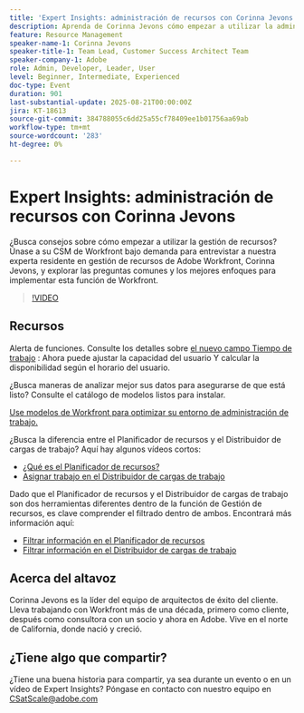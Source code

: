 ```yaml
---
title: 'Expert Insights: administración de recursos con Corinna Jevons'
description: Aprenda de Corinna Jevons cómo empezar a utilizar la administración de recursos de Workfront, optimizar la capacidad y equilibrar las cargas de trabajo de forma eficaz.
feature: Resource Management
speaker-name-1: Corinna Jevons
speaker-title-1: Team Lead, Customer Success Architect Team
speaker-company-1: Adobe
role: Admin, Developer, Leader, User
level: Beginner, Intermediate, Experienced
doc-type: Event
duration: 901
last-substantial-update: 2025-08-21T00:00:00Z
jira: KT-18613
source-git-commit: 384788055c6dd25a55cf78409ee1b01756aa69ab
workflow-type: tm+mt
source-wordcount: '283'
ht-degree: 0%

---
```



# Expert Insights: administración de recursos con Corinna Jevons

¿Busca consejos sobre cómo empezar a utilizar la gestión de recursos? Únase a su CSM de Workfront bajo demanda para entrevistar a nuestra experta residente en gestión de recursos de Adobe Workfront, Corinna Jevons, y explorar las preguntas comunes y los mejores enfoques para implementar esta función de Workfront.

>[!VIDEO](https://video.tv.adobe.com/v/3469906/?learn=on&enablevpops&captions=spa)

## Recursos

Alerta de funciones.  Consulte los detalles sobre [el nuevo campo Tiempo de trabajo](https://experienceleaguecommunities.adobe.com/t5/workfront-discussions/the-new-work-time-field-now-you-can-adjust-user-capacity-and/m-p/582855?profile.language=es#M519) : Ahora puede ajustar la capacidad del usuario Y calcular la disponibilidad según el horario del usuario.

¿Busca maneras de analizar mejor sus datos para asegurarse de que está listo? Consulte el catálogo de modelos listos para instalar.

[Use modelos de Workfront para optimizar su entorno de administración de trabajo.](https://experienceleaguecommunities.adobe.com/t5/workfront-blogs/use-workfront-blueprints-to-optimize-your-work-management/ba-p/547147?profile.language=es)

¿Busca la diferencia entre el Planificador de recursos y el Distribuidor de cargas de trabajo? Aquí hay algunos vídeos cortos:

* [¿Qué es el Planificador de recursos?](https://experienceleague.adobe.com/docs/workfront-learn/tutorials-workfront/manage-resources/resource-planning/what-is-the-resource-planner.html?lang=es)
* [Asignar trabajo en el Distribuidor de cargas de trabajo](https://experienceleague.adobe.com/docs/workfront-learn/tutorials-workfront/manage-resources/workload-balancer/assign-work-in-the-workload-balancer.html?lang=es)

Dado que el Planificador de recursos y el Distribuidor de cargas de trabajo son dos herramientas diferentes dentro de la función de Gestión de recursos, es clave comprender el filtrado dentro de ambos. Encontrará más información aquí:

* [Filtrar información en el Planificador de recursos](https://experienceleague.adobe.com/docs/workfront/using/manage-resources/resource-planning-in-adobe-workfront/filter-resource-planner.html?lang=es)
* [Filtrar información en el Distribuidor de cargas de trabajo](https://experienceleague.adobe.com/docs/workfront/using/manage-resources/the-workload-balancer/filter-information-workload-balancer.html?lang=es)

## Acerca del altavoz

Corinna Jevons es la líder del equipo de arquitectos de éxito del cliente.  Lleva trabajando con Workfront más de una década, primero como cliente, después como consultora con un socio y ahora en Adobe.  Vive en el norte de California, donde nació y creció.

## ¿Tiene algo que compartir?

¿Tiene una buena historia para compartir, ya sea durante un evento o en un vídeo de Expert Insights? Póngase en contacto con nuestro equipo en [CSatScale@adobe.com](mailto:CSatScale@adobe.com)